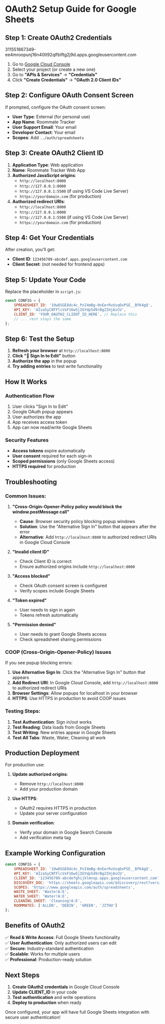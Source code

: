 # OAuth2 Setup Guide for Google Sheets

## Step 1: Create OAuth2 Credentials


311551867349-ee4mroopunj16n40lt92qlfblftg2j9d.apps.googleusercontent.com

1. Go to [Google Cloud Console](https://console.cloud.google.com/)
2. Select your project (or create a new one)
3. Go to **"APIs & Services"** → **"Credentials"**
4. Click **"Create Credentials"** → **"OAuth 2.0 Client IDs"**

## Step 2: Configure OAuth Consent Screen

If prompted, configure the OAuth consent screen:
- **User Type**: External (for personal use)
- **App Name**: Roommate Tracker
- **User Support Email**: Your email
- **Developer Contact**: Your email
- **Scopes**: Add `../auth/spreadsheets`

## Step 3: Create OAuth2 Client ID

1. **Application Type**: Web application
2. **Name**: Roommate Tracker Web App
3. **Authorized JavaScript origins**:
   - `http://localhost:8000`
   - `http://127.0.0.1:8000`
   - `http://127.0.0.1:5500` (if using VS Code Live Server)
   - `https://yourdomain.com` (for production)
4. **Authorized redirect URIs**:
   - `http://localhost:8000`
   - `http://127.0.0.1:8000`
   - `http://127.0.0.1:5500` (if using VS Code Live Server)
   - `https://yourdomain.com` (for production)

## Step 4: Get Your Credentials

After creation, you'll get:
- **Client ID**: `123456789-abcdef.apps.googleusercontent.com`
- **Client Secret**: (not needed for frontend apps)

## Step 5: Update Your Code

Replace the placeholder in `script.js`:

```javascript
const CONFIG = {
    SPREADSHEET_ID: '19w8SGE8dc4c_PxI4mBg-0nEerRvUsqOxPSE__BfK4gQ',
    API_KEY: 'AIzaSyCNTFlcVxF16w5jIGYdp5d9rBg2IHjAsCU',
    CLIENT_ID: 'YOUR_OAUTH2_CLIENT_ID_HERE', // Replace this
    // ... rest stays the same
};
```

## Step 6: Test the Setup

1. **Refresh your browser** at `http://localhost:8000`
2. **Click "🔑 Sign In to Edit"** button
3. **Authorize the app** in the popup
4. **Try adding entries** to test write functionality

## How It Works

### Authentication Flow
1. User clicks "Sign In to Edit"
2. Google OAuth popup appears
3. User authorizes the app
4. App receives access token
5. App can now read/write Google Sheets

### Security Features
- **Access tokens** expire automatically
- **User consent** required for each sign-in
- **Scoped permissions** (only Google Sheets access)
- **HTTPS required** for production

## Troubleshooting

### Common Issues:

1. **"Cross-Origin-Opener-Policy policy would block the window.postMessage call"**
   - **Cause**: Browser security policy blocking popup windows
   - **Solution**: Use the "Alternative Sign In" button that appears after the error
   - **Alternative**: Add `http://localhost:8000` to authorized redirect URIs in Google Cloud Console

2. **"Invalid client ID"**
   - Check Client ID is correct
   - Ensure authorized origins include `http://localhost:8000`

3. **"Access blocked"**
   - Check OAuth consent screen is configured
   - Verify scopes include Google Sheets

4. **"Token expired"**
   - User needs to sign in again
   - Tokens refresh automatically

5. **"Permission denied"**
   - User needs to grant Google Sheets access
   - Check spreadsheet sharing permissions

### COOP (Cross-Origin-Opener-Policy) Issues

If you see popup blocking errors:

1. **Use Alternative Sign In**: Click the "Alternative Sign In" button that appears
2. **Add Redirect URI**: In Google Cloud Console, add `http://localhost:8000` to authorized redirect URIs
3. **Browser Settings**: Allow popups for localhost in your browser
4. **HTTPS**: Use HTTPS in production to avoid COOP issues

### Testing Steps:

1. **Test Authentication**: Sign in/out works
2. **Test Reading**: Data loads from Google Sheets
3. **Test Writing**: New entries appear in Google Sheets
4. **Test All Tabs**: Waste, Water, Cleaning all work

## Production Deployment

For production use:

1. **Update authorized origins**:
   - Remove `http://localhost:8000`
   - Add your production domain

2. **Use HTTPS**:
   - OAuth2 requires HTTPS in production
   - Update your server configuration

3. **Domain verification**:
   - Verify your domain in Google Search Console
   - Add verification meta tag

## Example Working Configuration

```javascript
const CONFIG = {
    SPREADSHEET_ID: '19w8SGE8dc4c_PxI4mBg-0nEerRvUsqOxPSE__BfK4gQ',
    API_KEY: 'AIzaSyCNTFlcVxF16w5jIGYdp5d9rBg2IHjAsCU',
    CLIENT_ID: '123456789-abcdefghijklmnop.apps.googleusercontent.com',
    DISCOVERY_DOC: 'https://sheets.googleapis.com/$discovery/rest?version=v4',
    SCOPES: 'https://www.googleapis.com/auth/spreadsheets',
    WASTE_SHEET: 'Waste!A:E',
    WATER_SHEET: 'Water!A:E', 
    CLEANING_SHEET: 'Cleaning!A:E',
    ROOMMATES: ['ALLEN', 'DEBIN', 'GREEN', 'JITHU']
};
```

## Benefits of OAuth2

✅ **Read & Write Access**: Full Google Sheets functionality  
✅ **User Authentication**: Only authorized users can edit  
✅ **Secure**: Industry-standard authentication  
✅ **Scalable**: Works for multiple users  
✅ **Professional**: Production-ready solution  

## Next Steps

1. **Create OAuth2 credentials** in Google Cloud Console
2. **Update CLIENT_ID** in your code
3. **Test authentication** and write operations
4. **Deploy to production** when ready

Once configured, your app will have full Google Sheets integration with secure user authentication!
